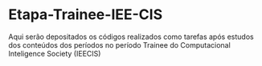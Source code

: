 # Etapa-Trainee-IEE-CIS
Aqui serão depositados os códigos realizados como tarefas após estudos dos conteúdos dos períodos no período Trainee do Computacional Inteligence Society (IEECIS)
